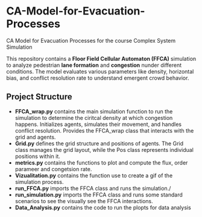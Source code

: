 # CA-Model-for-Evacuation-Processes
CA Model for Evacuation Processes for the course Complex System Simulation

This repository contains a **Floor Field Cellular Automaton (FFCA)** simulation to analyze pedestrian **lane formation** and **congestion** nunder different conditions. The model evaluates various parameters like density, horizontal bias, and conflict resolution rate to understand emergent crowd behavior.

## Project Structure

- **FFCA_wrap.py** contains the main simulation function to run the simulation to determine the ciritcal density at which congestion happens. Initializes agents, simulates their movement, and handles conflict resolution. Provides the FFCA_wrap class that interacts with the grid and agents.
- **Grid.py** defines the grid structure and positions of agents. The Grid class manages the grid layout, while the Pos class represents individual positions within it.
- **metrics.py** contains the functions to plot and compute the flux, order parameer and congetsion rate.
- **Vizualitation.py** contains the function use to create a gif of the simulation process.
- **run_FFCA.py** imports the FFCA class and runs the simulation./
- **run_simulation.py** imports the FFCA class and runs some standard scenarios to see the visually see the FFCA interactions.
- **Data_Analysis.py** contains the code to run the plopts for data analysis 

